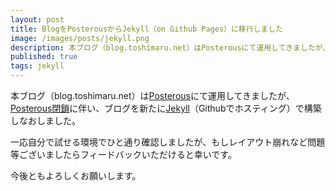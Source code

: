 ```yaml
---
layout: post
title: BlogをPosterousからJekyll（on Github Pages）に移行しました
image: /images/posts/jekyll.png
description: 本ブログ（blog.toshimaru.net）はPosterousにて運用してきましたが、Posterous閉鎖に伴い、ブログを新たにJekyll（Githubでホスティング）で構築しなおしました。
published: true
tags: jekyll
---
```


本ブログ（blog.toshimaru.net）は[Posterous](https://posterous.com/)にて運用してきましたが、[Posterous閉鎖](http://techcrunch.com/2013/02/15/posterous-will-shut-down-on-april-30th-co-founder-garry-tan-launches-posthaven-to-save-your-sites/)に伴い、ブログを新たに[Jekyll](https://github.com/mojombo/jekyll)（Githubでホスティング）で構築しなおしました。

一応自分で試せる環境でひと通り確認しましたが、もしレイアウト崩れなど問題等ございましたらフィードバックいただけると幸いです。

今後ともよろしくお願いします。
